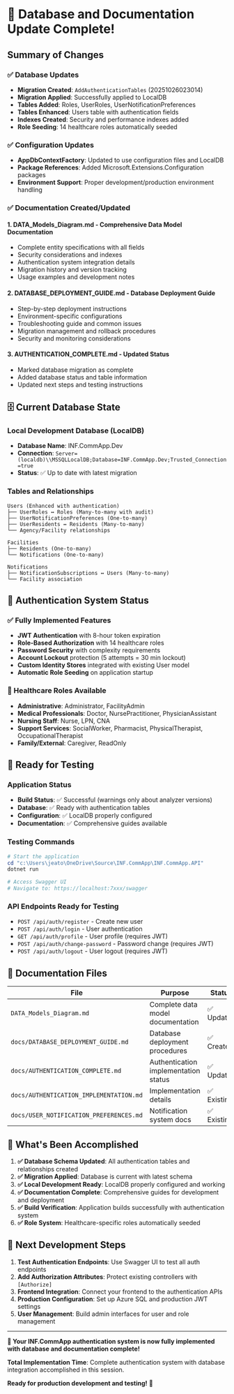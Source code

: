 # 🎉 Database and Documentation Update Complete!

## Summary of Changes

### ✅ Database Updates
- **Migration Created**: `AddAuthenticationTables` (20251026023014)
- **Migration Applied**: Successfully applied to LocalDB
- **Tables Added**: Roles, UserRoles, UserNotificationPreferences
- **Tables Enhanced**: Users table with authentication fields
- **Indexes Created**: Security and performance indexes added
- **Role Seeding**: 14 healthcare roles automatically seeded

### ✅ Configuration Updates  
- **AppDbContextFactory**: Updated to use configuration files and LocalDB
- **Package References**: Added Microsoft.Extensions.Configuration packages
- **Environment Support**: Proper development/production environment handling

### ✅ Documentation Created/Updated

#### 1. **DATA_Models_Diagram.md** - Comprehensive Data Model Documentation
- Complete entity specifications with all fields
- Security considerations and indexes
- Authentication system integration details  
- Migration history and version tracking
- Usage examples and development notes

#### 2. **DATABASE_DEPLOYMENT_GUIDE.md** - Database Deployment Guide
- Step-by-step deployment instructions
- Environment-specific configurations
- Troubleshooting guide and common issues
- Migration management and rollback procedures  
- Security and monitoring considerations

#### 3. **AUTHENTICATION_COMPLETE.md** - Updated Status
- Marked database migration as complete
- Added database status and table information
- Updated next steps and testing instructions

## 🗄️ Current Database State

### Local Development Database (LocalDB)
- **Database Name**: INF.CommApp.Dev
- **Connection**: `Server=(localdb)\\MSSQLLocalDB;Database=INF.CommApp.Dev;Trusted_Connection=true`
- **Status**: ✅ Up to date with latest migration

### Tables and Relationships
```
Users (Enhanced with authentication)
├── UserRoles ↔ Roles (Many-to-many with audit)
├── UserNotificationPreferences (One-to-many)
├── UserResidents ↔ Residents (Many-to-many)
└── Agency/Facility relationships

Facilities
├── Residents (One-to-many)
└── Notifications (One-to-many)

Notifications
├── NotificationSubscriptions ↔ Users (Many-to-many)
└── Facility association
```

## 🔐 Authentication System Status

### ✅ Fully Implemented Features
- **JWT Authentication** with 8-hour token expiration
- **Role-Based Authorization** with 14 healthcare roles
- **Password Security** with complexity requirements
- **Account Lockout** protection (5 attempts = 30 min lockout)
- **Custom Identity Stores** integrated with existing User model
- **Automatic Role Seeding** on application startup

### 🏥 Healthcare Roles Available
- **Administrative**: Administrator, FacilityAdmin
- **Medical Professionals**: Doctor, NursePractitioner, PhysicianAssistant
- **Nursing Staff**: Nurse, LPN, CNA
- **Support Services**: SocialWorker, Pharmacist, PhysicalTherapist, OccupationalTherapist
- **Family/External**: Caregiver, ReadOnly

## 🚀 Ready for Testing

### Application Status
- **Build Status**: ✅ Successful (warnings only about analyzer versions)
- **Database**: ✅ Ready with authentication tables
- **Configuration**: ✅ LocalDB properly configured
- **Documentation**: ✅ Comprehensive guides available

### Testing Commands
```powershell
# Start the application
cd "c:\Users\jeato\OneDrive\Source\INF.CommApp\INF.CommApp.API"
dotnet run

# Access Swagger UI
# Navigate to: https://localhost:7xxx/swagger
```

### API Endpoints Ready for Testing
- `POST /api/auth/register` - Create new user
- `POST /api/auth/login` - User authentication  
- `GET /api/auth/profile` - User profile (requires JWT)
- `POST /api/auth/change-password` - Password change (requires JWT)
- `POST /api/auth/logout` - User logout (requires JWT)

## 📁 Documentation Files

| File | Purpose | Status |
|------|---------|--------|
| `DATA_Models_Diagram.md` | Complete data model documentation | ✅ Updated |
| `docs/DATABASE_DEPLOYMENT_GUIDE.md` | Database deployment procedures | ✅ Created |
| `docs/AUTHENTICATION_COMPLETE.md` | Authentication implementation status | ✅ Updated |
| `docs/AUTHENTICATION_IMPLEMENTATION.md` | Implementation details | ✅ Existing |
| `docs/USER_NOTIFICATION_PREFERENCES.md` | Notification system docs | ✅ Existing |

## 🎯 What's Been Accomplished

1. **✅ Database Schema Updated**: All authentication tables and relationships created
2. **✅ Migration Applied**: Database is current with latest schema
3. **✅ Local Development Ready**: LocalDB properly configured and working
4. **✅ Documentation Complete**: Comprehensive guides for development and deployment
5. **✅ Build Verification**: Application builds successfully with authentication system
6. **✅ Role System**: Healthcare-specific roles automatically seeded

## 🔄 Next Development Steps

1. **Test Authentication Endpoints**: Use Swagger UI to test all auth endpoints
2. **Add Authorization Attributes**: Protect existing controllers with `[Authorize]`
3. **Frontend Integration**: Connect your frontend to the authentication APIs
4. **Production Configuration**: Set up Azure SQL and production JWT settings
5. **User Management**: Build admin interfaces for user and role management

---

**🎉 Your INF.CommApp authentication system is now fully implemented with database and documentation complete!**

**Total Implementation Time**: Complete authentication system with database integration accomplished in this session.

**Ready for production development and testing!** 🚀